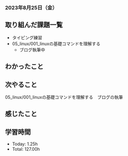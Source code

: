 ### 2023年8月25日（金）

## 取り組んだ課題一覧
- タイピング練習
- 05_linux/001_linuxの基礎コマンドを理解する
  - ブログ執筆中
## わかったこと


## 次やること
05_linux/001_linuxの基礎コマンドを理解する　ブログの執筆


## 感じたこと


## 学習時間
- Today: 1.25h
- Total: 127.00h
